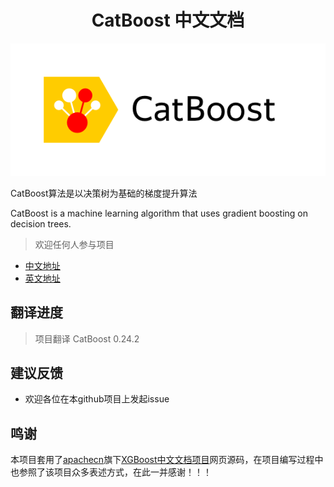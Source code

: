 # <center>CatBoost 中文文档</center>

![](docs/img/logo.png)

CatBoost算法是以决策树为基础的梯度提升算法

CatBoost is a machine learning algorithm that uses gradient boosting on decision trees. 

> 欢迎任何人参与项目

* [中文地址](https://sunyingjian.github.io/catboost-zh-cn.github.io/#/?id=summary)
* [英文地址](https://catboost.ai/)


## 翻译进度


> 项目翻译 CatBoost 0.24.2


## 建议反馈

* 欢迎各位在本github项目上发起issue


## 鸣谢

本项目套用了[apachecn](http://docs.apachecn.org/)旗下[XGBoost中文文档项目](http://docs.apachecn.org/go/?url=https://github.com/apachecn/xgboost-doc-zh&postID=69)网页源码，在项目编写过程中也参照了该项目众多表述方式，在此一并感谢！！！

